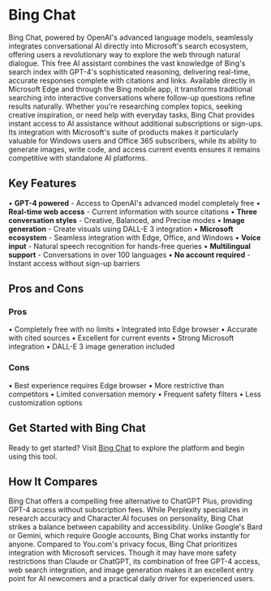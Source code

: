 # Bing Chat

Bing Chat, powered by OpenAI's advanced language models, seamlessly integrates conversational AI directly into Microsoft's search ecosystem, offering users a revolutionary way to explore the web through natural dialogue. This free AI assistant combines the vast knowledge of Bing's search index with GPT-4's sophisticated reasoning, delivering real-time, accurate responses complete with citations and links. Available directly in Microsoft Edge and through the Bing mobile app, it transforms traditional searching into interactive conversations where follow-up questions refine results naturally. Whether you're researching complex topics, seeking creative inspiration, or need help with everyday tasks, Bing Chat provides instant access to AI assistance without additional subscriptions or sign-ups. Its integration with Microsoft's suite of products makes it particularly valuable for Windows users and Office 365 subscribers, while its ability to generate images, write code, and access current events ensures it remains competitive with standalone AI platforms.

## Key Features

• **GPT-4 powered** - Access to OpenAI's advanced model completely free
• **Real-time web access** - Current information with source citations
• **Three conversation styles** - Creative, Balanced, and Precise modes
• **Image generation** - Create visuals using DALL-E 3 integration
• **Microsoft ecosystem** - Seamless integration with Edge, Office, and Windows
• **Voice input** - Natural speech recognition for hands-free queries
• **Multilingual support** - Conversations in over 100 languages
• **No account required** - Instant access without sign-up barriers

## Pros and Cons

### Pros
• Completely free with no limits
• Integrated into Edge browser
• Accurate with cited sources
• Excellent for current events
• Strong Microsoft integration
• DALL-E 3 image generation included

### Cons
• Best experience requires Edge browser
• More restrictive than competitors
• Limited conversation memory
• Frequent safety filters
• Less customization options

## Get Started with Bing Chat

Ready to get started? Visit [Bing Chat](https://www.bing.com/chat) to explore the platform and begin using this tool.

## How It Compares

Bing Chat offers a compelling free alternative to ChatGPT Plus, providing GPT-4 access without subscription fees. While Perplexity specializes in research accuracy and Character.AI focuses on personality, Bing Chat strikes a balance between capability and accessibility. Unlike Google's Bard or Gemini, which require Google accounts, Bing Chat works instantly for anyone. Compared to You.com's privacy focus, Bing Chat prioritizes integration with Microsoft services. Though it may have more safety restrictions than Claude or ChatGPT, its combination of free GPT-4 access, web search integration, and image generation makes it an excellent entry point for AI newcomers and a practical daily driver for experienced users.